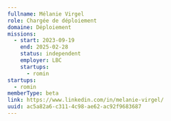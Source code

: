 ```yaml
---
fullname: Mélanie Virgel
role: Chargée de déploiement
domaine: Déploiement
missions:
  - start: 2023-09-19
    end: 2025-02-28
    status: independent
    employer: LBC
    startups:
      - romin
startups:
  - romin
memberType: beta
link: https://www.linkedin.com/in/melanie-virgel/
uuid: ac5a82a6-c311-4c98-ae62-ac92f9683687
---
```

